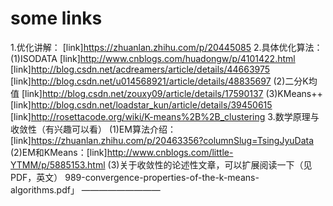 # some links
1.优化讲解：
[link]https://zhuanlan.zhihu.com/p/20445085 
2.具体优化算法：
(1)ISODATA
[link]http://www.cnblogs.com/huadongw/p/4101422.html 
[link]http://blog.csdn.net/acdreamers/article/details/44663975 
[link]http://blog.csdn.net/u014568921/article/details/48835697 
(2)二分K均值
[link]http://blog.csdn.net/zouxy09/article/details/17590137 
(3)KMeans++
[link]http://blog.csdn.net/loadstar_kun/article/details/39450615 
[link]http://rosettacode.org/wiki/K-means%2B%2B_clustering 
3.数学原理与收敛性（有兴趣可以看）
(1)EM算法介绍：[link]https://zhuanlan.zhihu.com/p/20463356?columnSlug=TsingJyuData 
(2)EM和KMeans：[link]http://www.cnblogs.com/little-YTMM/p/5885153.html 
(3)关于收敛性的论述性文章，可以扩展阅读一下（见PDF，英文）
	989-convergence-properties-of-the-k-means-algorithms.pdf」
—————————
